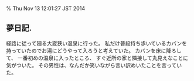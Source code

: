 % Thu Nov 13 12:01:27 JST 2014

## 夢日記.

経路に従って廻る大変狭い温泉に行った。
私だけ普段持ち歩いているカバンを持っていたのでお湯にどうやって入ろうと考えていた。
カバンを床に降ろして、
一番初めの温泉に入ったところ、
すぐ近所の家と隣接して丸見えなことに気がついた。
その男性は、なんだか笑いながら言い訳めいたことを言っていた。
